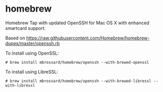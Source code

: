 # homebrew

Homebrew Tap with updated OpenSSH for Mac OS X with enhanced smartcard support.

Based on https://raw.githubusercontent.com/Homebrew/homebrew-dupes/master/openssh.rb

To install using OpenSSL:

```
# brew install mbrossard/homebrew/openssh --with-brewed-openssl
```

To install using LibreSSL:

```
# brew install mbrossard/homebrew/openssh --with-brewed-libressl --with-libressl
```
